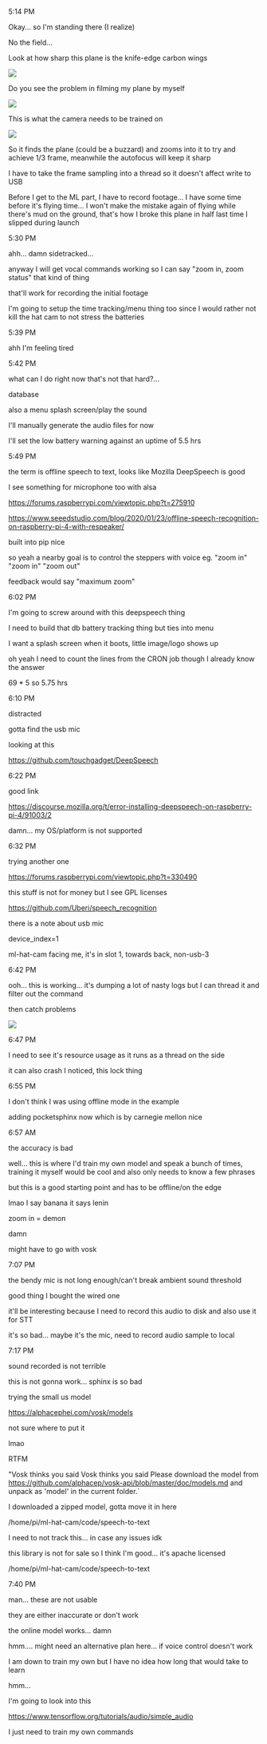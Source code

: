 5:14 PM

Okay... so I'm standing there (I realize)

No the field...

Look at how sharp this plane is the knife-edge carbon wings

<img src="../images/at-the-field.JPG"/>

Do you see the problem in filming my plane by myself

<img src="../images/too-far-away.JPG"/>

This is what the camera needs to be trained on

<img src="../images/training-example.JPG"/>

So it finds the plane (could be a buzzard) and zooms into it to try and achieve 1/3 frame, meanwhile the autofocus will keep it sharp

I have to take the frame sampling into a thread so it doesn't affect write to USB

Before I get to the ML part, I have to record footage... I have some time before it's flying time... I won't make the mistake again of flying while there's mud on the ground, that's how I broke this plane in half last time I slipped during launch

5:30 PM

ahh... damn sidetracked...

anyway I will get vocal commands working so I can say "zoom in, zoom status" that kind of thing

that'll work for recording the initial footage

I'm going to setup the time tracking/menu thing too since I would rather not kill the hat cam to not stress the batteries

5:39 PM

ahh I'm feeling tired

5:42 PM

what can I do right now that's not that hard?...

database

also a menu splash screen/play the sound

I'll manually generate the audio files for now

I'll set the low battery warning against an uptime of 5.5 hrs

5:49 PM

the term is offline speech to text, looks like Mozilla DeepSpeech is good

I see something for microphone too with alsa

https://forums.raspberrypi.com/viewtopic.php?t=275910

https://www.seeedstudio.com/blog/2020/01/23/offline-speech-recognition-on-raspberry-pi-4-with-respeaker/

built into pip nice

so yeah a nearby goal is to control the steppers with voice eg. "zoom in" "zoom in" "zoom out"

feedback would say "maximum zoom"

6:02 PM

I'm going to screw around with this deepspeech thing

I need to build that db battery tracking thing but ties into menu

I want a splash screen when it boots, little image/logo shows up

oh yeah I need to count the lines from the CRON job though I already know the answer

69 * 5 so 5.75 hrs

6:10 PM

distracted

gotta find the usb mic

looking at this

https://github.com/touchgadget/DeepSpeech

6:22 PM

good link

https://discourse.mozilla.org/t/error-installing-deepspeech-on-raspberry-pi-4/91003/2

damn... my OS/platform is not supported

6:32 PM

trying another one

https://forums.raspberrypi.com/viewtopic.php?t=330490

this stuff is not for money but I see GPL licenses

https://github.com/Uberi/speech_recognition

there is a note about usb mic

device_index=1

ml-hat-cam facing me, it's in slot 1, towards back, non-usb-3

6:42 PM

ooh... this is working... it's dumping a lot of nasty logs but I can thread it and filter out the command

then catch problems

<img src="../images/banana-stt.JPG"/>

6:47 PM

I need to see it's resource usage as it runs as a thread on the side

it can also crash I noticed, this lock thing

6:55 PM

I don't think I was using offline mode in the example

adding pocketsphinx now which is by carnegie mellon nice

6:57 AM

the accuracy is bad

well... this is where I'd train my own model and speak a bunch of times, training it myself would be cool and also only needs to know a few phrases

but this is a good starting point and has to be offline/on the edge

lmao I say banana it says lenin

zoom in = demon

damn

might have to go with vosk

7:07 PM

the bendy mic is not long enough/can't break ambient sound threshold

good thing I bought the wired one

it'll be interesting because I need to record this audio to disk and also use it for STT

it's so bad... maybe it's the mic, need to record audio sample to local

7:17 PM

sound recorded is not terrible

this is not gonna work... sphinx is so bad

trying the small us model

https://alphacephei.com/vosk/models

not sure where to put it

lmao

RTFM

"Vosk thinks you said Vosk thinks you said Please download the model from https://github.com/alphacep/vosk-api/blob/master/doc/models.md and unpack as 'model' in the current folder.`

I downloaded a zipped model, gotta move it in here

/home/pi/ml-hat-cam/code/speech-to-text

I need to not track this... in case any issues idk

this library is not for sale so I think I'm good... it's apache licensed

/home/pi/ml-hat-cam/code/speech-to-text

7:40 PM

man... these are not usable

they are either inaccurate or don't work

the online model works... damn

hmm.... might need an alternative plan here... if voice control doesn't work

I am down to train my own but I have no idea how long that would take to learn

hmm...

I'm going to look into this

https://www.tensorflow.org/tutorials/audio/simple_audio

I just need to train my own commands

